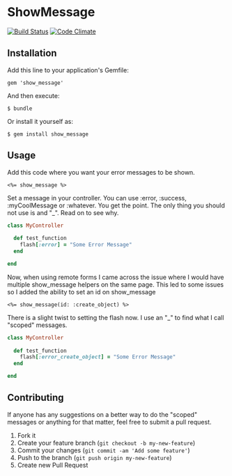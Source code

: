 # ShowMessage

[![Build Status](https://travis-ci.org/jclusso/show_message.png?branch=master)](https://travis-ci.org/jclusso/show_message)
[![Code Climate](https://codeclimate.com/repos/51df6c497e00a4660f0070ea/badges/8965c37137b1ddcf785f/gpa.png)](https://codeclimate.com/repos/51df6c497e00a4660f0070ea/feed)

## Installation

Add this line to your application's Gemfile:

    gem 'show_message'

And then execute:

    $ bundle

Or install it yourself as:

    $ gem install show_message

## Usage

Add this code where you want your error messages to be shown.

```erb
<%= show_message %>
```

Set a message in your controller. You can use :error, :success, :myCoolMessage or :whatever. You get the point. 
The only thing you should not use is and "_". Read on to see why.

```ruby
class MyController
  
  def test_function
    flash[:error] = "Some Error Message"
  end

end
```

Now, when using remote forms I came across the issue where I would have multiple show_message helpers on the same page. 
This led to some issues so I added the ability to set an id on show_message

```erb
<%= show_message(id: :create_object) %>
```

There is a slight twist to setting the flash now. I use an "_" to find what I call "scoped" messages. 

```ruby
class MyController
  
  def test_function
    flash[:error_create_object] = "Some Error Message"
  end

end
```

## Contributing

If anyone has any suggestions on a better way to do the "scoped" messages or anything for that matter,
feel free to submit a pull request. 

1. Fork it
2. Create your feature branch (`git checkout -b my-new-feature`)
3. Commit your changes (`git commit -am 'Add some feature'`)
4. Push to the branch (`git push origin my-new-feature`)
5. Create new Pull Request
